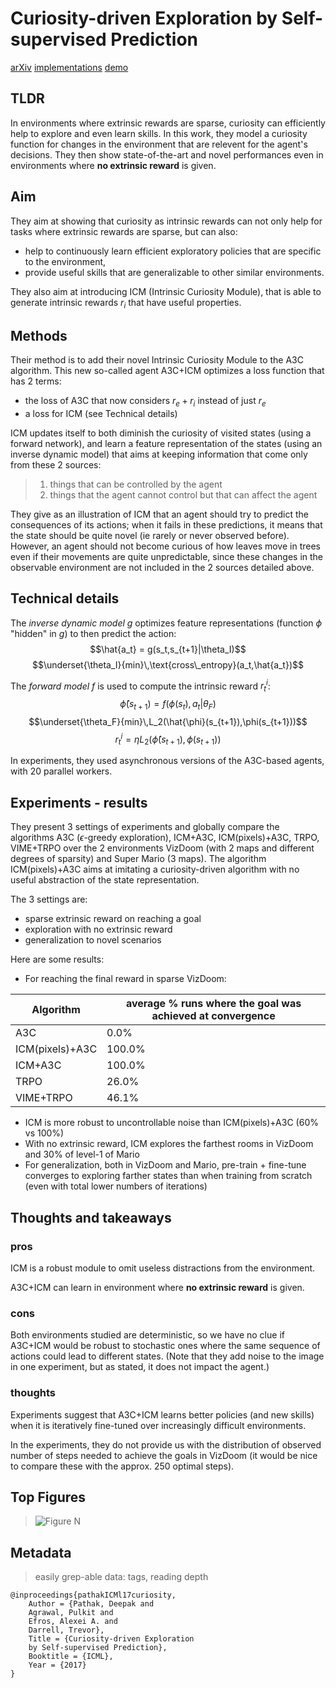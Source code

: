 
# Curiosity-driven Exploration by Self-supervised Prediction

[arXiv](https://arxiv.org/pdf/1705.05363.pdf)
[implementations](https://github.com/pathak22/noreward-rl)
[demo](https://www.youtube.com/watch?v=J3FHOyhUn3A)

## TLDR

In environments where extrinsic rewards are sparse, curiosity can efficiently help to explore and even learn skills. In this work, they model a curiosity function for changes in the environment that are relevent for the agent's decisions. They then show state-of-the-art and novel performances even in environments where **no extrinsic reward** is given.

## Aim

They aim at showing that curiosity as intrinsic rewards can not only help for tasks where extrinsic rewards are sparse, but can also:
* help to continuously learn efficient exploratory policies that are specific to the environment,
* provide useful skills that are generalizable to other similar environments.

They also aim at introducing ICM (Intrinsic Curiosity Module), that is able to generate intrinsic rewards $r_i$ that have useful properties.

## Methods

Their method is to add their novel Intrinsic Curiosity Module to the A3C algorithm. This new so-called agent A3C+ICM optimizes a loss function that has 2 terms:
* the loss of A3C that now considers $r_e + r_i$ instead of just $r_e$
* a loss for ICM (see Technical details)

ICM updates itself to both diminish the curiosity of visited states (using a forward network), and learn a feature representation of the states (using an inverse dynamic model) that aims at keeping information that come only from these 2 sources:
> 1. things that can be controlled by the agent 
> 2. things that the agent cannot control but that can affect the agent  

They give as an illustration of ICM that an agent should try to predict the consequences of its actions; when it fails in these predictions, it means that the state should be quite novel (ie rarely or never observed before). However, an agent should not become curious of how leaves move in trees even if their movements are quite unpredictable, since these changes in the observable environment are not included in the 2 sources detailed above.

## Technical details

The *inverse dynamic model* $g$ optimizes feature representations (function $\phi$ "hidden" in $g$) to then predict the action: 
$$\hat{a_t} = g(s_t,s_{t+1}|\theta_I)$$$$\underset{\theta_I}{min}\,\text{cross\_entropy}(a_t,\hat{a_t})$$

The *forward model* $f$ is used to compute the intrinsic reward $r_t^i$:
$$\hat{\phi}(s_{t+1}) = f(\phi(s_t),a_t|\theta_F)$$$$\underset{\theta_F}{min}\,L_2(\hat{\phi}(s_{t+1}),\phi(s_{t+1}))$$$$r_t^i=\eta L_2(\hat{\phi}(s_{t+1}),\phi(s_{t+1}))$$

In experiments, they used asynchronous versions of the A3C-based agents, with 20 parallel workers.

## Experiments - results

They present 3 settings of experiments and globally compare the algorithms A3C ($\epsilon$-greedy exploration), ICM+A3C, ICM(pixels)+A3C, TRPO, VIME+TRPO over the 2 environments VizDoom (with 2 maps and different degrees of sparsity) and Super Mario (3 maps). The algorithm ICM(pixels)+A3C aims at imitating a curiosity-driven algorithm with no useful abstraction of the state representation.

The 3 settings are:
* sparse extrinsic reward on reaching a goal
* exploration with no extrinsic reward
* generalization to novel scenarios

Here are some results:
* For reaching the final reward in sparse VizDoom:

| Algorithm | average % runs where the goal was achieved at convergence |
|--|--|
| A3C | 0.0% |
| ICM(pixels)+A3C | 100.0% |
| ICM+A3C | 100.0% |
| TRPO | 26.0% |
| VIME+TRPO | 46.1% |

* ICM is more robust to uncontrollable noise than ICM(pixels)+A3C (60% vs 100%)
* With no extrinsic reward, ICM explores the farthest rooms in VizDoom and 30% of level-1 of Mario
* For generalization, both in VizDoom and Mario, pre-train + fine-tune converges to exploring farther states than when training from scratch (even with total lower numbers of iterations) 

## Thoughts and takeaways

### pros

ICM is a robust module to omit useless distractions from the environment. 

A3C+ICM can learn in environment where **no extrinsic reward** is given.

### cons

Both environments studied are deterministic, so we have no clue if A3C+ICM would be robust to stochastic ones where the same sequence of actions could lead to different states. (Note that they add noise to the image in one experiment, but as stated, it does not impact the agent.)

### thoughts

Experiments suggest that A3C+ICM learns better policies (and new skills) when it is iteratively fine-tuned over increasingly difficult environments.

In the experiments, they do not provide us with the distribution of observed number of steps needed to achieve the goals in VizDoom (it would be nice to compare these with the approx. 250 optimal steps).

## Top Figures

> ![Figure N](./ressources/Paper/FigN.png "")

## Metadata

> easily grep-able data: tags, reading depth

```
@inproceedings{pathakICMl17curiosity,
    Author = {Pathak, Deepak and
    Agrawal, Pulkit and
    Efros, Alexei A. and
    Darrell, Trevor},
    Title = {Curiosity-driven Exploration
    by Self-supervised Prediction},
    Booktitle = {ICML},
    Year = {2017}
}
```
